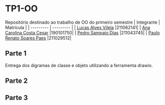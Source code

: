 # TP1-OO
Repositório destinado ao trabalho de OO do primeiro semestre
| Integrante | Matrícula |
| --------- | --------- |
| [Lucas Alves Vilela](https://github.com/Lucas-AV) |211062141|
| [Ana Carolina Costa Cesar](https://github.com/CarolCoCe) |190101750|
| [Pedro Sampaio Dias](https://github.com/PedroSampaioDias) |211043745|
| [Paulo Renato Soares Paes](https://github.com/https://github.com/Lizdtre) |211029512|
## Parte 1
Entrega dos digramas de classe e objeto utilizando a ferramenta drawio.
## Parte 2
## Parte 3

